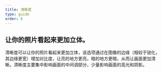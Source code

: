 ```yaml
---
title: 清晰度
type: guide
order: 6
---
```


## 让你的照片看起来更加立体。

清晰度可以让你的照片看起来更加立体，该选项通过在图像的边缘（相较于锐化，其边缘更宽）增加对比度，让亮的地方更亮，暗的地方更暗，从而让画面更加清晰。清晰度主要集中影响画面的中间调部分，少量影响画面的高光和阴影。

